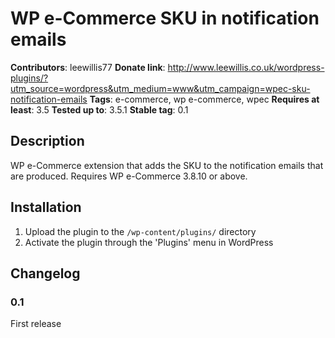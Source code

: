 # WP e-Commerce SKU in notification emails
__Contributors__: leewillis77
__Donate link__: http://www.leewillis.co.uk/wordpress-plugins/?utm_source=wordpress&utm_medium=www&utm_campaign=wpec-sku-notification-emails
__Tags__: e-commerce, wp e-commerce, wpec
__Requires at least__: 3.5
__Tested up to__: 3.5.1
__Stable tag__: 0.1

## Description

WP e-Commerce extension that adds the SKU to the notification emails that are produced. Requires WP e-Commerce 3.8.10 or above.

## Installation

1. Upload the plugin to the `/wp-content/plugins/` directory
2. Activate the plugin through the 'Plugins' menu in WordPress

## Changelog

### 0.1
First release
